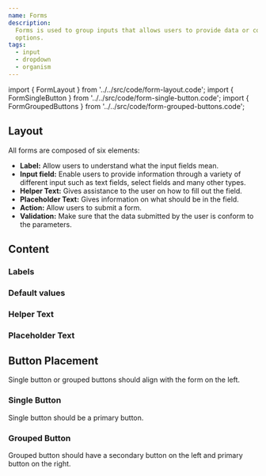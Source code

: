```yaml
---
name: Forms
description:
  Forms is used to group inputs that allows users to provide data or configure
  options.
tags:
  - input
  - dropdown
  - organism
---
```


<!-- CODE IMPORTS -->

<!-- prettier-ignore -->
import { FormLayout } from '../../src/code/form-layout.code';
import { FormSingleButton } from '../../src/code/form-single-button.code';
import { FormGroupedButtons } from '../../src/code/form-grouped-buttons.code';

<!-- END CODE IMPORTS -->

<DocHeader props={props}/>

## Layout

All forms are composed of six elements:

- **Label:** Allow users to understand what the input fields mean.
- **Input field:** Enable users to provide information through a variety of
  different input such as text fields, select fields and many other types.
- **Helper Text:** Gives assistance to the user on how to fill out the field.
- **Placeholder Text:** Gives information on what should be in the field.
- **Action:** Allow users to submit a form.
- **Validation:** Make sure that the data submitted by the user is conform to
  the parameters.

<ThemeWrapper>
 <FormLayout/> 
</ThemeWrapper>

## Content

### Labels

### Default values

### Helper Text

### Placeholder Text

## Button Placement

Single button or grouped buttons should align with the form on the left.

### Single Button

Single button should be a primary button.

<ThemeWrapper>
  <FormSingleButton/>
</ThemeWrapper>

### Grouped Button

Grouped button should have a secondary button on the left and primary button on
the right.

<ThemeWrapper>
  <FormGroupedButtons/>
</ThemeWrapper>
